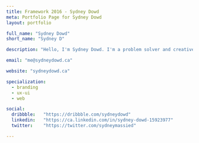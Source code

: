 ```yaml
---
title: Framework 2016 - Sydney Dowd
meta: Portfolio Page for Sydney Dowd
layout: portfolio

full_name: "Sydney Dowd"
short_name: "Sydney D"

description: "Hello, I'm Sydney Dowd. I'm a problem solver and creative thinker with a focus on interactive design."

email: "me@sydneydowd.ca"

website: "sydneydowd.ca"

specialization:
  - branding
  - ux-ui
  - web

social:
  dribbble:   "https://dribbble.com/sydneydowd"
  linkedin:   "https://ca.linkedin.com/in/sydney-dowd-15923977"
  twitter:    "https://twitter.com/sydneymassied"

---
```

